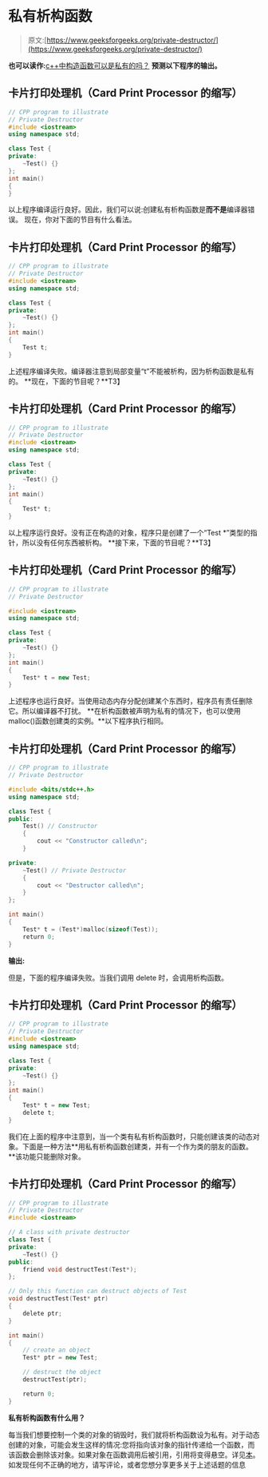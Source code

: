 # 私有析构函数

> 原文:[https://www.geeksforgeeks.org/private-destructor/](https://www.geeksforgeeks.org/private-destructor/)

**也可以读作:**[c++中构造函数可以是私有的吗？](https://www.geeksforgeeks.org/can-constructor-private-cpp/)
**预测以下程序的输出。**

## 卡片打印处理机（Card Print Processor 的缩写）

```cpp
// CPP program to illustrate
// Private Destructor
#include <iostream>
using namespace std;

class Test {
private:
    ~Test() {}
};
int main()
{
}
```

以上程序编译运行良好。因此，我们可以说:创建私有析构函数是**而不是**编译器错误。
现在，你对下面的节目有什么看法。

## 卡片打印处理机（Card Print Processor 的缩写）

```cpp
// CPP program to illustrate
// Private Destructor
#include <iostream>
using namespace std;

class Test {
private:
    ~Test() {}
};
int main()
{
    Test t;
}
```

上述程序编译失败。编译器注意到局部变量“t”不能被析构，因为析构函数是私有的。
**现在，下面的节目呢？**T3】

## 卡片打印处理机（Card Print Processor 的缩写）

```cpp
// CPP program to illustrate
// Private Destructor
#include <iostream>
using namespace std;

class Test {
private:
    ~Test() {}
};
int main()
{
    Test* t;
}
```

以上程序运行良好。没有正在构造的对象，程序只是创建了一个“Test *”类型的指针，所以没有任何东西被析构。
**接下来，下面的节目呢？**T3】

## 卡片打印处理机（Card Print Processor 的缩写）

```cpp
// CPP program to illustrate
// Private Destructor

#include <iostream>
using namespace std;

class Test {
private:
    ~Test() {}
};
int main()
{
    Test* t = new Test;
}
```

上述程序也运行良好。当使用动态内存分配创建某个东西时，程序员有责任删除它。所以编译器不打扰。
**在析构函数被声明为私有的情况下，也可以使用 malloc()函数创建类的实例。**以下程序执行相同。

## 卡片打印处理机（Card Print Processor 的缩写）

```cpp
// CPP program to illustrate
// Private Destructor

#include <bits/stdc++.h>
using namespace std;

class Test {
public:
    Test() // Constructor
    {
        cout << "Constructor called\n";
    }

private:
    ~Test() // Private Destructor
    {
        cout << "Destructor called\n";
    }
};

int main()
{
    Test* t = (Test*)malloc(sizeof(Test));
    return 0;
}
```

**输出:**

但是，下面的程序编译失败。当我们调用 delete 时，会调用析构函数。

## 卡片打印处理机（Card Print Processor 的缩写）

```cpp
// CPP program to illustrate
// Private Destructor
#include <iostream>
using namespace std;

class Test {
private:
    ~Test() {}
};
int main()
{
    Test* t = new Test;
    delete t;
}
```

我们在上面的程序中注意到，当一个类有私有析构函数时，只能创建该类的动态对象。下面是一种方法**用私有析构函数创建类，并有一个作为类的朋友的函数。**该功能只能删除对象。

## 卡片打印处理机（Card Print Processor 的缩写）

```cpp
// CPP program to illustrate
// Private Destructor
#include <iostream>

// A class with private destructor
class Test {
private:
    ~Test() {}
public:
    friend void destructTest(Test*);
};

// Only this function can destruct objects of Test
void destructTest(Test* ptr)
{
    delete ptr;
}

int main()
{
    // create an object
    Test* ptr = new Test;

    // destruct the object
    destructTest(ptr);

    return 0;
}
```

**私有析构函数有什么用？**

每当我们想要控制一个类的对象的销毁时，我们就将析构函数设为私有。对于动态创建的对象，可能会发生这样的情况:您将指向该对象的指针传递给一个函数，而该函数会删除该对象。如果对象在函数调用后被引用，引用将变得悬空。详见[本](http://blogs.msdn.com/b/larryosterman/archive/2005/07/01/434684.aspx)。
如发现任何不正确的地方，请写评论，或者您想分享更多关于上述话题的信息